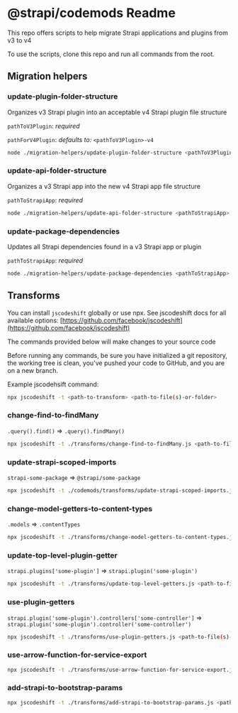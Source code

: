 # @strapi/codemods Readme

This repo offers scripts to help migrate Strapi applications and plugins from v3 to v4

To use the scripts, clone this repo and run all commands from the root.

## Migration helpers

### update-plugin-folder-structure

Organizes v3 Strapi plugin into an acceptable v4 Strapi plugin file structure

`pathToV3Plugin`: _required_

`pathForV4Plugin`: _defaults to:_ `<pathToV3Plugin>-v4`

```bash
node ./migration-helpers/update-plugin-folder-structure <pathToV3Plugin> [pathForV4Plugin]
```

### update-api-folder-structure

Organizes a v3 Strapi app into the new v4 Strapi app file structure

`pathToStrapiApp`: _required_

```bash
node ./migration-helpers/update-api-folder-structure <pathToStrapiApp>
```

### update-package-dependencies

Updates all Strapi dependencies found in a v3 Strapi app or plugin

`pathToStrapiApp`: _required_

```bash
node ./migration-helpers/update-package-dependencies <pathToStrapiApp>
```

## Transforms

You can install `jscodeshift` globally or use npx. See jscodeshift docs for all available options: [https://github.com/facebook/jscodeshift](https://github.com/facebook/jscodeshift)

The commands provided below will make changes to your source code

Before running any commands, be sure you have initialized a git repository, the working tree is clean, you've pushed your code to GitHub, and you are on a new branch.

Example jscodehsift command:

```bash
npx jscodeshift -t <path-to-transform> <path-to-file(s)-or-folder>
```

### change-find-to-findMany

`.query().find()` => `.query().findMany()`

```bash
npx jscodeshift -t ./transforms/change-find-to-findMany.js <path-to-file(s)-or-folder>
```

### update-strapi-scoped-imports

`strapi-some-package` => `@strapi/some-package`

```bash
npx jscodeshift -t ./codemods/transforms/update-strapi-scoped-imports.js  <path-to-file(s)-or-folder>
```

### change-model-getters-to-content-types

`.models` => `.contentTypes`

```bash
npx jscodeshift -t ./transforms/change-model-getters-to-content-types.js <path-to-file(s)-or-folder>
```

### update-top-level-plugin-getter

`strapi.plugins['some-plugin']` => `strapi.plugin('some-plugin')`

```bash
npx jscodeshift -t ./transforms/update-top-level-getters.js <path-to-file(s)-or-folder>
```

### use-plugin-getters

`strapi.plugin('some-plugin').controllers['some-controller']` => `strapi.plugin('some-plugin').controller('some-controller')`

```bash
npx jscodeshift -t ./transforms/use-plugin-getters.js <path-to-file(s)-or-folder>
```

### use-arrow-function-for-service-export

```bash
npx jscodeshift -t ./transforms/use-arrow-function-for-service-export.js <path-to-file(s)-or-folder>
```

### add-strapi-to-bootstrap-params

```bash
npx jscodeshift -t ./transforms/add-strapi-to-bootstrap-params.js <path-to-file(s)-or-folder>
```
